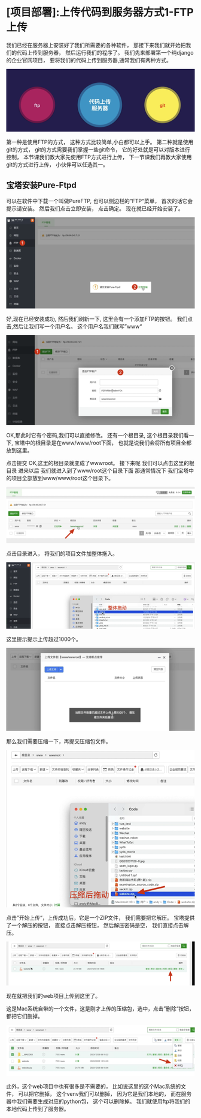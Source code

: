 # [项目部署]:上传代码到服务器方式1-FTP上传


我们已经在服务器上安装好了我们所需要的各种软件，
那接下来我们就开始把我们的代码上传到服务器，
然后运行我们的程序了。
我们先来部署第一个纯django的企业官网项目，
要将我们的代码上传到服务器,通常我们有两种方式。

![图46-上传代码的2种方式](imgs/图46-上传代码的2种方式.png)

第一种是使用FTP的方式，
这种方式比较简单,小白都可以上手。
第二种就是使用git的方式，
git的方式需要我们掌握一些git命令，
它的好处就是可以对版本进行控制，
本节课我们教大家先使用FTP方式进行上传，
下一节课我们再教大家使用git的方式进行上传，
小伙伴可以任选其一。
<!-- trancate -->

## 宝塔安装Pure-Ftpd

可以在软件中下载一个叫做PureFTP,
也可以侧边栏的”FTP“菜单，
首次的话它会提示请安装。
然后我们点击立即安装，
点击确定。
现在就已经开始安装了。

![图46-安装pure-ftp](imgs/图46-安装pure-ftp.png)

好,现在已经安装成功,
然后我们刷新一下,
这里会有一个添加FTP的按钮。
我们点击,然后让我们写一个用户名。
这个用户名我们就写”www“

![图46-添加FTP账户](imgs/图46-添加FTP账户.png)

OK,那此时它有个密码,我们可以直接修改。
还有一个根目录,
这个根目录我们看一下,
宝塔中的根目录是在www/www/root下面，
也就是说我们会将所有项目全都放到这里。

点击提交
OK,这里的根目录就变成了wwwroot。
接下来呢
我们可以点击这里的根目录
进来以后
我们就进入到了www/root这个目录下面
那通常情况下
我们宝塔中的项目全部放到www/www/root这个目录下。

![图46-点击根目录](imgs/图46-点击根目录.png)

点击目录进入， 将我们的项目文件加整体拖入。

![图46-拖动文件](imgs/图46-拖动文件.png)

这里提示提示上传超过1000个。

![图46-文件数量超出](imgs/图46-文件数量超出.png)

那么我们需要压缩一下，再提交压缩包文件。

![图46-上传压缩后的文件](imgs/图46-上传压缩后的文件.png)

点击”开始上传“，上传成功后，它是一个ZIP文件，
我们需要把它解压。
宝塔提供了一个解压的按钮，
直接点击解压按钮，
然后解压密码是空，
我们直接点击解压。

![图46-解压文件](imgs/图46-解压文件.png)

现在就把我们的web项目上传到这里了。

这是Mac系统自带的一个文件，这是刚才上传的压缩包，选中，点击”删除“按钮，都把它们删掉。

![图46-删除多余文件](imgs/图46-删除多余文件.png)

此外，这个web项目中也有很多是不需要的，
比如说这里的这个Mac系统的文件，
可以把它删掉，
这个venv我们可以删掉，
因为它是我们本地的，
而在服务器中我们需要生成对应的python包，
这个可以删除掉。
我们就使用ftp将我们的本地代码上传到了服务器。
